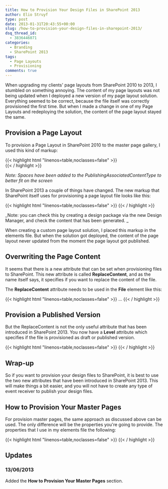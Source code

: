 ```yaml
---
title: How to Provision Your Design Files in SharePoint 2013
author: Elio Struyf
type: post
date: 2013-01-31T20:43:55+00:00
slug: /how-to-provision-your-design-files-in-sharepoint-2013/
dsq_thread_id:
  - 3836446071
categories:
  - Branding
  - SharePoint 2013
tags:
  - Page Layouts
  - Provisioning
comments: true
---
```


When upgrading my clients' page layouts from SharePoint 2010 to 2013, I stumbled on something annoying. The content of my page layouts was not being updated when I deployed a new version of my page layout solution. Everything seemed to be correct, because the file itself was correctly provisioned the first time. But when I made a change in one of my Page Layouts and redeploying the solution, the content of the page layout stayed the same.

## Provision a Page Layout

To provision a Page Layout in SharePoint 2010 to the master page gallery, I used this kind of markup:

{{< highlight html "linenos=table,noclasses=false" >}}
<Elements xmlns="http://schemas.microsoft.com/sharepoint/">
  <Module Name="PageLayouts" Url="_catalogs/masterpage">
    <File Path="PageLayouts\My-Article-Page.aspx" Url="My-Article-Page.aspx" Type="GhostableInLibrary">
      <Property Name="Title" Value="My Custom Article Page" />
      <Property Name="MasterPageDescription" Value="This is my custom Article page for SharePoint 2010" />
      <Property Name="ContentType" Value="$Resources:cmscore,contenttype_pagelayout_name;" />
      <Property Name="PublishingAssociatedContentType" Value=";#$Resources:cmscore,contenttype_articlepage_name;; #0x010100C568DB52D9D0A14D9B2FDCC96666E9F2007948130EC3DB064584E219954237AF3900242457EFB8B24247815D688C526CD44D;#" />
    </File>  
  </Module>
</Elements>
{{< / highlight >}}

_Note: Spaces have been added to the PublishingAssociatedContentType to better fit on the screen_

In SharePoint 2013 a couple of things have changed. The new markup that SharePoint itself uses for provisioning a page layout file looks like this:

{{< highlight html "linenos=table,noclasses=false" >}}
<File Path="PageLayouts\My-Article-Page.aspx" Url="My-Article-Page.aspx" Type="GhostableInLibrary" Level="Draft">
  <Property Name="ContentTypeId" Value="0x01010007FF3E05 7FA8AB4AA42FCB67B453FFC100 E214EEE741181F4E9F7ACC43278EE811003A22BFC19B81124C923710F952434E5E" />
  <Property Name="FileLeafRef" Value="My-Article-Page.aspx" />
  <Property Name="MasterPageDescription" Value="This is my custom Article page for SharePoint 2010" />
  <Property Name="UIVersion" Value="15" />
  <Property Name="Title" Value="My Custom Article Page" />
  <Property Name="PublishingHidden" Value="FALSE" />
  <Property Name="PublishingAssociatedContentType" Value=";#Article Page;#0x010100C568DB52D9D0A14D9B2FDCC96666E9F2007948130EC3DB064584E219954237AF3900242457EFB8B24247815D688C526CD44D;#" />
  <Property Name="HtmlDesignAssociated" Value="FALSE" />
  <Property Name="ContentType" Value="Page Layout" />
  <Property Name="_ModerationStatus" Value="3" />
  <Property Name="FileDirRef" Value="_catalogs/masterpage" />
  <Property Name="FSObjType" Value="0" />
</File>
{{< / highlight >}}

_Note: you can check this by creating a design package via the new Design Manager, and check the content that has been generated.
_

When creating a custom page layout solution, I placed this markup in the elements file. But when the solution got deployed, the content of the page layout never updated from the moment the page layout got published.

## Overwriting the Page Content

It seems that there is a new attribute that can be set when provisioning files to SharePoint. This new attribute is called **ReplaceContent**, and as the name itself says, it specifies if you want to replace the content of the file.

The **ReplaceContent** attribute needs to be used in the **File** element like this:

{{< highlight html "linenos=table,noclasses=false" >}}
<File Path="PageLayouts\My-Article-Page.aspx" Url="My-Article-Page.aspx" Type="GhostableInLibrary" Level="Draft" ReplaceContent="true">
...
</File>
{{< / highlight >}}


## Provision a Published Version

But the ReplaceContent is not the only useful attribute that has been introduced in SharePoint 2013. You now have a **Level** attribute which specifies if the file is provisioned as draft or published version.

{{< highlight html "linenos=table,noclasses=false" >}}
<File Path="PageLayouts\My-Article-Page.aspx" Url="My-Article-Page.aspx" Type="GhostableInLibrary" Level="Draft">
<File Path="PageLayouts\My-Article-Page.aspx" Url="My-Article-Page.aspx" Type="GhostableInLibrary" Level="Published">
{{< / highlight >}}


## Wrap-up

So if you want to provision your design files to SharePoint, it is best to use the two new attributes that have been introduced in SharePoint 2013. This will make things a bit easier, and you will not have to create any type of event receiver to publish your design files.

## How to Provision Your Master Pages

For provision master pages, the same approach as discussed above can be used. The only difference will be the properties you're going to provide. The properties that I use in my elements file the following:

{{< highlight html "linenos=table,noclasses=false" >}}
<File Url="your-master-page.master" Type="GhostableInLibrary" Level="Published" ReplaceContent="true">
  <Property Name="ContentTypeId" Value="0x01010500BF544AFE46ACEF42B8DA22C9CE89526E" />
  <Property Name="UIVersion" Value="15" />
  <Property Name="Title" Value="Your Master Page Title" />
  <Property Name="ContentType" Value="Master Page" />
  <Property Name="_ModerationStatus" Value="0" />
  <Property Name="FSObjType" Value="0" />
</File>
{{< / highlight >}}


## Updates

### 13/06/2013

Added the **How to Provision Your Master Pages** section.